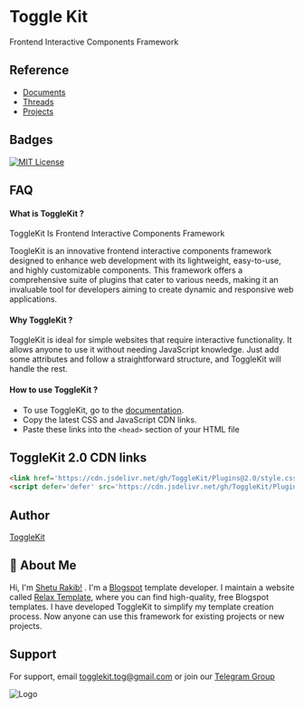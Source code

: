 
# Toggle Kit

Frontend Interactive Components Framework


## Reference 

 - [Documents](https://togglekit.github.io/docs)
 - [Threads](https://www.threads.net/@shetu_rakib)
 - [Projects](https://www.relaxtemplate.top)

## Badges

[![MIT License](https://img.shields.io/badge/License-MIT-green.svg)](https://choosealicense.com/licenses/mit/)




## FAQ

#### What is ToggleKit ?

ToggleKit Is Frontend Interactive Components Framework

ToogleKit is an innovative frontend interactive components framework designed to enhance web development with its lightweight, easy-to-use, and highly customizable components. This framework offers a comprehensive suite of plugins that cater to various needs, making it an invaluable tool for developers aiming to create dynamic and responsive web applications.

#### Why ToggleKit ?

ToggleKit is ideal for simple websites that require interactive functionality. It allows anyone to use it without needing JavaScript knowledge. Just add some attributes and follow a straightforward structure, and ToggleKit will handle the rest.

#### How to use ToggleKit ?

- To use ToggleKit, go to the [documentation](https://togglekit.github.io/docs).
- Copy the latest CSS and JavaScript CDN links.
- Paste these links into the `<head>` section of your HTML file
## ToggleKit 2.0 CDN links

```HTML
<link href='https://cdn.jsdelivr.net/gh/ToggleKit/Plugins@2.0/style.css' rel='stylesheet' />
<script defer='defer' src='https://cdn.jsdelivr.net/gh/ToggleKit/Plugins@2.0/main.js' type='text/javascript'></script>

```


## Author

[ToggleKit](https://github.com/ToggleKit)


## 🚀 About Me
Hi, I'm [Shetu Rakib!](https://www.threads.net/@shetu_rakib) . I'm a  [Blogspot](https://www.blogspot.com) template developer. I maintain a website called [Relax Template](https://www.relaxtemplate.top), where you can find high-quality, free Blogspot templates. I have developed ToggleKit to simplify my template creation process. Now anyone can use this framework for existing projects or new projects.


## Support

For support, email togglekit.tog@gmail.com or join our [Telegram Group](https://t.me/+Lmw2wmgHJqZINTU1)

![Logo](https://github.com/user-attachments/assets/311f1430-7c0c-4959-9961-ee342a09e117)



